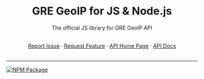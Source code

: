 <div align="center">
    <h1>GRE GeoIP for JS & Node.js</h1>
    <p>The official JS library for GRE GeoIP API</p>
    <br />
    <a href="https://github.com/gre-dev/GeoIP-JS/issues/new">Report Issue</a> · 
    <a href="https://github.com/gre-dev/GeoIP-JS/discussions/new">Request Feature</a> · 
    <a href="https://www.gredev.io/en/GeoIP" target="_BLANK">API Home Page</a> · 
    <a href="https://geoip-docs.gredev.io" target="_BLANK">API Docs</a>
</div>
<br />

---

[![NPM Package](https://img.shields.io/badge/npm-CB3837?style=for-the-badge&logo=npm&logoColor=white "NPM Package")](https://www.npmjs.com/package/gre-geoip)